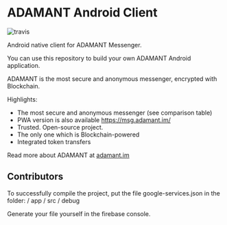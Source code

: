 # ADAMANT Android Client

![travis](https://travis-ci.org/Adamant-im/adamant-android.svg?branch=master)

Android native client for ADAMANT Messenger.

You can use this repository to build your own ADAMANT Android application.
                                             
ADAMANT is the most secure and anonymous messenger, encrypted with Blockchain.

Highlights:

- The most secure and anonymous messenger (see comparison table)
- PWA version is also available https://msg.adamant.im/
- Trusted. Open-source project.
- The only one which is Blockchain-powered
- Integrated token transfers

Read more about ADAMANT at [adamant.im](https://adamant.im)

## Contributors

To successfully compile the project, put the file google-services.json in the folder: / app / src / debug

Generate your file  yourself in the firebase console.